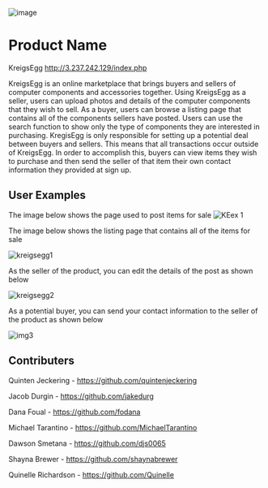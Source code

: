 ![image](https://user-images.githubusercontent.com/78047330/116485385-14d52200-a859-11eb-81e7-23938d5549cb.png)

# Product Name
KreigsEgg http://3.237.242.129/index.php

KreigsEgg is an online marketplace that brings buyers and sellers of computer components and accessories together. Using KreigsEgg as a seller, users can upload photos and details of the computer components that they wish to sell. As a buyer, users can browse a listing page that contains all of the components sellers have posted. Users can use the search function to show only the type of components they are interested in purchasing. KregisEgg is only responsible for setting up a potential deal between buyers and sellers. This means that all transactions occur outside of KreigsEgg. In order to accomplish this, buyers can view items they wish to purchase and then send the seller of that item their own contact information they provided at sign up.

## User Examples

The image below shows the page used to post items for sale
![KEex 1](https://user-images.githubusercontent.com/78047330/116485070-5d401000-a858-11eb-972c-9ea486ee81d0.PNG)

The image below shows the listing page that contains all of the items for sale

![kreigsegg1](https://user-images.githubusercontent.com/78047330/116485908-67fba480-a85a-11eb-8837-d543bd3421fa.png)

As the seller of the product, you can edit the details of the post as shown below

![kreigsegg2](https://user-images.githubusercontent.com/78047330/116485922-721da300-a85a-11eb-8e6a-ffdc6405c065.png)

As a potential buyer, you can send your contact information to the seller of the product as shown below

![img3](https://user-images.githubusercontent.com/78047330/116486759-59ae8800-a85c-11eb-954f-308f6e652737.png)

## Contributers

Quinten Jeckering - https://github.com/quintenjeckering

Jacob Durgin - https://github.com/jakedurg

Dana Foual - https://github.com/fodana

Michael Tarantino - https://github.com/MichaelTarantino 

Dawson Smetana - https://github.com/djs0065

Shayna Brewer - https://github.com/shaynabrewer

Quinelle Richardson - https://github.com/Quinelle

